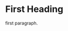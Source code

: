 <html>
<head>
<title>Page Title</title>
</head>
</body>
<h1> First Heading</h1>
<p> first paragraph. </p>
</body>
</html>
 
